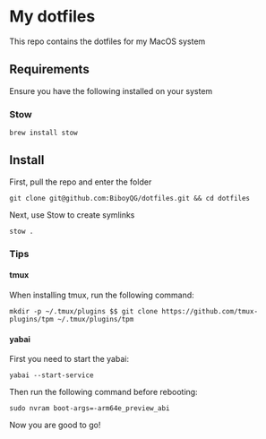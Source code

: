 # My dotfiles

This repo contains the dotfiles for my MacOS system

## Requirements

Ensure you have the following installed on your system

### Stow 

```
brew install stow
```

## Install

First, pull the repo and enter the folder

```
git clone git@github.com:BiboyQG/dotfiles.git && cd dotfiles
```

Next, use Stow to create symlinks

```
stow .
```

### Tips

#### tmux

When installing tmux, run the following command:

```
mkdir -p ~/.tmux/plugins $$ git clone https://github.com/tmux-plugins/tpm ~/.tmux/plugins/tpm
```

#### yabai

First you need to start the yabai:

```
yabai --start-service
```

Then run the following command before rebooting:

```
sudo nvram boot-args=-arm64e_preview_abi
```

Now you are good to go!
